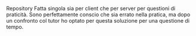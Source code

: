 Repository Fatta singola sia per client che per server per questioni di praticità. Sono perfettamente conscio che sia errato nella pratica, ma dopo un confronto col tutor ho optato per questa soluzione per una questione di tempo.

